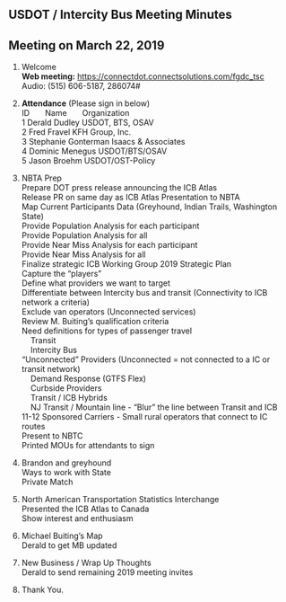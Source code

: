## USDOT / Intercity Bus Meeting Minutes   
## Meeting on March 22, 2019   

1. Welcome   
**Web meeting:**  https://connectdot.connectsolutions.com/fgdc_tsc   
Audio: (515) 606-5187, 286074#   

2. **Attendance** (Please sign in below)   
ID &nbsp; &nbsp; &nbsp; Name &nbsp; &nbsp; &nbsp; Organization     
1  Derald Dudley   USDOT, BTS, OSAV  
2  Fred Fravel  KFH Group, Inc.  
3  Stephanie Gonterman  Isaacs & Associates  
4  Dominic Menegus   USDOT/BTS/OSAV   
5  Jason Broehm  USDOT/OST-Policy   

3. NBTA Prep  
Prepare DOT press release announcing the ICB Atlas  
Release PR on same day as ICB Atlas Presentation to NBTA  
Map Current Participants Data (Greyhound, Indian Trails, Washington State)  
Provide Population Analysis for each participant  
Provide Population Analysis for all  
Provide Near Miss Analysis for each participant  
Provide Near Miss Analysis for all  
Finalize strategic ICB Working Group 2019 Strategic Plan  
Capture the “players”    
Define what providers we want to target  
Differentiate between Intercity bus and transit (Connectivity to ICB network a criteria)  
Exclude van operators (Unconnected services)  
Review M. Buiting’s qualification criteria  
Need definitions for types of passenger travel  
&nbsp; &nbsp;	Transit  
&nbsp; &nbsp;	Intercity Bus  
“Unconnected” Providers (Unconnected = not connected to a IC or transit network)  
&nbsp; &nbsp;	Demand Response (GTFS Flex)  
&nbsp; &nbsp;	Curbside Providers  
&nbsp; &nbsp;	Transit / ICB Hybrids  
&nbsp; &nbsp;	NJ Transit / Mountain line - “Blur” the line between Transit and ICB  
11-12 Sponsored Carriers - Small rural operators that connect to IC routes  
Present to NBTC  
Printed MOUs for attendants to sign  

4. Brandon and greyhound  
Ways to work with State  
Private Match  

5. North American Transportation Statistics Interchange  
Presented the ICB Atlas to Canada  
Show interest and enthusiasm  

6. Michael Buiting’s Map   
Derald to get MB updated  

7. New Business / Wrap Up Thoughts  
Derald to send remaining 2019 meeting invites  

8. Thank You.  
